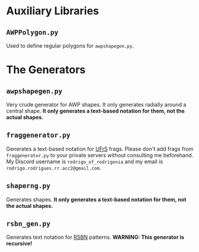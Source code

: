 # Auxiliary Libraries
## `AWPPolygon.py`
Used to define regular polygons for `awpshapegen.py`.
# The Generators
## `awpshapegen.py`
Very crude generator for AWP shapes. It only generates radially around a central shape. **It only generates a text-based notation for them, not the actual shapes.**
## `fraggenerator.py`
Generates a text-based notation for [UFrS](https://docs.google.com/document/d/1eoHn_cpTHu5-zgXUkg0yKcTyvPJrL5OpAUrj0nCzsOg/edit?usp=sharing) frags. Please don't add frags from `fraggenerator.py` to your private servers without consulting me beforehand. My Discord username is `rodrigo_of_rodrigonia` and my email is `rodrigo.rodrigues.rr.acc2@gmail.com`.
## `shaperng.py`
Generates shapes. **It only generates a text-based notation for them, not the actual shapes.**
## `rsbn_gen.py`
Generates text notation for [RSBN](https://docs.google.com/document/d/1P9SEpsK_csCMBRByD0KlvSDN8HmTNOrH_UIxlnWvgZA/edit?usp=sharing) patterns. **WARNING: This generator is recursive!**
